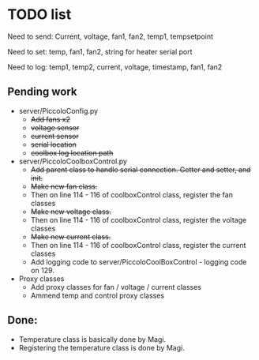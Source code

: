 # TODO list

Need to send: Current, voltage, fan1, fan2, temp1, tempsetpoint

Need to set: temp, fan1, fan2, string for heater serial port

Need to log: temp1, temp2, current, voltage, timestamp, fan1, fan2

## Pending work

- server/PiccoloConfig.py
  - ~~Add fans x2~~
  - ~~voltage sensor~~
  - ~~current sensor~~
  - ~~serial location~~
  - ~~coolbox log location path~~
- server/PiccoloCoolboxControl.py
  - ~~Add parent class to handle serial connection. Getter and setter, and init.~~
  - ~~Make new fan class.~~
  - Then on line 114 - 116 of coolboxControl class, register the fan classes
  - ~~Make new voltage class.~~
  - Then on line 114 - 116 of coolboxControl class, register the voltage classes
  - ~~Make new current class.~~
  - Then on line 114 - 116 of coolboxControl class, register the current classes
  - Add logging code to server/PiccoloCoolBoxControl - logging code on 129.
- Proxy classes
  - Add proxy classes for fan / voltage / current classes
  - Ammend temp and control proxy classes

## Done:

- Temperature class is basically done by Magi.
- Registering the temperature class is done by Magi.
